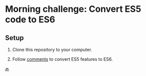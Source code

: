 # Morning challenge: Convert ES5 code to ES6

## Setup

1. Clone this repository to your computer.

2. Follow [comments](./assertEqual.js) to convert ES5 features to ES6.

[:back:](../README.md)